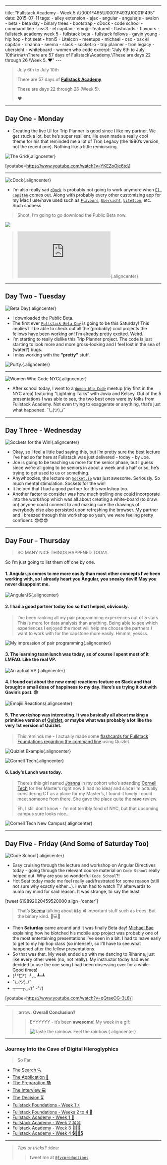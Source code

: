 ---
title: "Fullstack Academy - Week 5 \\U0001F495\\U0001F493\\U0001F495"
date: 2015-07-11
tags:
    - ailey extension
    - ajax
    - angular
    - angularjs
    - avalon
    - beta
    - beta day
    - binary trees
    - bootstrap
    - cDock
    - code school
    - command line
    - css3
    - el capitan
    - emoji
    - featured
    - flashcards
    - flavours
    - fullstack academy week 5
    - fullstack beta
    - fullstack fellows
    - gavin young
    - hip hop
    - hot seat
    - html5
    - LiteIcon
    - meetups
    - michael
    - osx
    - osx el capitan
    - rihanna
    - seema
    - slack
    - socket.io
    - trip planner
    - tron legacy
    - ubersicht
    - whiteboard
    - women who code
excerpt: "July 6th to July 10th\\r\\n\\r\nThere are 57 days of Fullstack\Academy.\These are days 22 through 26 \Week 5. ❤️" ---

> July 6th to July 10th
>
> There are 57 days of [**Fullstack
> Academy**](http://www.fullstackacademy.com).
>
> These are days 22 through 26 (Week 5).
>
> ❤️

------------------------------------------------------------------------

Day One - Monday
----------------

-   Creating the live UI for Trip Planner is good since I like my
    partner. We get stuck a lot, but he’s super resilient. He even made
    a really cool theme for his that reminded me a lot of Tron Legacy
    (the 1980’s version, not the recent one). Nothing like a little
    reminiscing.

![The
Grid](http://img15.deviantart.net/1ea4/i/2012/184/d/1/c__s_grid___tron_wallpaper_by_kylecaio-d55uk9k.png){.aligncenter}

\[youtube=https://www.youtube.com/watch?v=YKEZoOjc6to\]

------------------------------------------------------------------------

![cDock](http://www.macupdate.com/images/icons256/51149.png){.aligncenter}

-   I’m also really sad
    [`cDock`](http://sourceforge.net/projects/cdock/) is probably not
    going to work anymore when
    [`El Capitan`](https://www.apple.com/osx/elcapitan-preview/) comes
    out. Along with probably every other customizing app for my Mac I
    use/have used such as [`Flavours`](http://flavours.interacto.net/),
    [`Ubersicht`](http://tracesof.net/uebersicht/),
    [`LiteIcon`](http://www.freemacsoft.net/liteicon/), etc. Such
    sadness.

> Shoot, I’m going to go download the Public Beta now.

![](http://appleseedcdn.apple.com/sp/assets/open/osx-redem-3-b5354fc65738307112781f260cf50c4c.jpg)

> ![I have yet to watch a movie about Steve
> Jobs.](http://www.scubaboard.com/forums/attachment.php?attachmentid=136243&stc=1&d=1348241804){.aligncenter}

------------------------------------------------------------------------

Day Two - Tuesday
-----------------

![Beta Day](http://i.imgur.com/2zJDhXp.png){.aligncenter}

-   I downloaded the Public Beta.
-   The first
    ever [`Fullstack Beta Day`](https://www.eventbrite.com/e/fullstack-beta-day-tickets-17673389584) is
    going to be this Saturday! This implies I’ll be able to check out
    all the (probably) cool projects the fellows have been working on!
    I’m already pretty excited. Weird.
-   I’m starting to really dislike this Trip Planner project. The code
    is just starting to look more and more gross-looking and I feel lost
    in the sea of (water?) bugs.
-   I miss working with the **“pretty”** stuff.

![Purty.](http://i.imgur.com/LLMi7ye.jpg){.aligncenter}

------------------------------------------------------------------------

![Women Who Code
NYC](http://photos4.meetupstatic.com/photos/event/9/0/a/8/600_341377032.jpeg){.aligncenter}

-   After school today, I went to a
    [`Women Who Code`](http://www.meetup.com/WomenWhoCodeNYC/events/220650892/)
    meetup (my first in the NYC area) featuring “Lightning Talks” with
    Jovia and Kelsey. Out of the 5 presentations I was able to see, the
    two best ones were by folks from Fullstack Academy. Not even trying
    to exaggerate or anything, that’s just what happened. ¯\\\_(ツ)\_/¯

------------------------------------------------------------------------

Day Three - Wednesday
---------------------

![Sockets for the
Win!](http://storage.vexxhost.net/v1/d7594b0298b54bcc9e4e0f252e1da2e4/blog/mean-socket-io-integration-tutorial%2Fsocketio-logo.png){.aligncenter}

-   Okay, so I feel a little bad saying this, but I’m pretty sure the
    best lecture I’ve had so far here at Fullstack was just delivered -
    today - by Joe.
-   Joe is going to be teaching us more for the senior phase, but I
    guess since we’re all going to be seniors in about a week and a half
    or so, he’s trying to get used to us or something.
-   Anywhoozies, the lecture on
    [`Socket.io`](http://socket.io/ "Socket.io") was just awesome.
    Seriously. So much mental stimulation. Sockets for the win!
-   It helped that I had a good partner for this workshop too.
-   Another factor to consider was how much trolling one could
    incorporate into the workshop which was all about creating a
    white-board (to draw on) anyone could connect to and making sure the
    drawings of everybody else also persisted upon refreshing the
    browser. My partner and I breezed through this workshop so yeah, we
    were feeling pretty confident. 😎😎😎

------------------------------------------------------------------------

Day Four - Thursday
-------------------

> SO MANY NICE THINGS HAPPENED TODAY.

So I’m just going to list them off one by one.

#### 1. Angular.js comes to me more easily than most other concepts I’ve been working with, so I already heart you Angular, you sneaky devil! May you never disappoint me.

![AngularJS](https://prerender.io/img/angularjs.jpg){.aligncenter}

#### 2. I had a good partner today too so that helped, obviously.

> I’ve been ranking all my pair programming experiences out of 5 stars.
> This is more for data analysis than anything. Being able to see which
> experiences I enjoyed the most will help me choose the partners I want
> to work with for the capstone more easily. Hmmm, yessss.

![My impression of pair
programming](http://codurance.com/assets/img/custom/blog/muppetspairprogramming.jpg){.aligncenter}

#### 3. The learning team lunch was today, so of course I spent most of it LMFAO. Like the real VP.

![An actual
VP.](https://media3.giphy.com/media/G1Zu26ae7mZr2/200.gif){.aligncenter}

#### 4. I found out about the new emoji reactions feature on Slack and that brought a small dose of happiness to my day. Here’s us trying it out with Gavin’s post. 😝

![Emojiii Reactions](http://i.imgur.com/lJxcOh0.png){.aligncenter}

#### 5. The workshop was interesting. It was basically all about making a primitive version of [Quizlet](https://quizlet.com/ "Quizlet"), or maybe what was probably a lot like the very 1st version of Quizlet.

> This reminds me - I actually made some [flashcards for Fullstack
> Foundations regarding the command
> line](https://quizlet.com/80424838/fullstack-foundations-intro-to-the-command-line-flash-cards/)
> using Quizlet.

![Quizlet Example](http://i.imgur.com/YbQ549K.png){.aligncenter}

![Cornell
Tech](http://tech.cornell.edu/static/css/images/content-logo.png){.aligncenter}

#### 6. Lady’s Lunch was today.

> There’s this girl named [Joanna](https://github.com/joanaz/) in my
> cohort who’s attending [Cornell Tech](http://tech.cornell.edu/) for
> her Master’s right now (I had no idea) and since I’m actually
> considering CT as a place for my Master’s, I found it lovely I could
> meet someone from there. She gave the place quite the **rave** review.
>
> Eh, I still don’t know - I’m not terribly fond of NYC, but that
> upcoming campus sure looks nice…

![Cornell Tech New
Campus](http://tech.cornell.edu/uploads/galleries/_full/campus-view-from-manhattan-aerial.jpg){.aligncenter}

------------------------------------------------------------------------

Day Five - Friday (And Some of Saturday Too)
--------------------------------------------

![Code
School](https://ambassador-api.s3.amazonaws.com/uploads/portal/655/2014_09_16_20_43_07_Logo-horizontal.png){.aligncenter}

-   Easy cruising through the lecture and workshop on Angular Directives
    today - going through the relevant course material on `Code School`
    really helped out. Why are you so wonderful `Code School`?!
-   Hot Seat today made me feel really sad/frustrated for some reason
    (still not sure why exactly either…). I even had to watch TV
    afterwards to numb my mind for said reason. It was strange, to say
    the least.

\[tweet 619892020459520000 align='center'\]

> That’s [Seema](https://twitter.com/seemaisms) talking about
> **`Big O`l** important stuff such as trees. But the binary kind. 🌳💻🌳

-   Then **Saturday** came around and it was finally Beta day! [Michael
    Bae](https://twitter.com/michaelbbae) explaining how he blotched his
    mobile app project was probably one of the most entertaining
    presentations I’ve seen in a bit. I had to leave early to get to my
    hip hop class (so intense!), so I’ll have to see what happened after
    the fellow presentations.
-   So that was that. My week ended up with me dancing to Rihanna, just
    like every other week (no, not really). My instructor today had even
    decided to use the one song I had been obsessing over for a while.
    Good times!
-   (╯°□°）╯︵ ┻━┻
-   ¯\\\_(ツ)\_/¯
-   ┬──┬◡ﾉ(° -°ﾉ)

\[youtube=https://www.youtube.com/watch?v=qQraeOG-3L8\]

------------------------------------------------------------------------

> :arrow: **Overall Conclusion?**
>
> > EYYYYYY - it’s been **awesome**! My week in a gif:
> >
> > ![Taste the rainbow. Feel the
> > rainbow.](http://media1.giphy.com/media/SKGo6OYe24EBG/200w.gif){.aligncenter}

------------------------------------------------------------------------

### Journey Into the Cave of Digital Hieroglyphics

> So Far

-   [The Search
    🔍](http://fvcproductions.com/2014/12/27/a-short-operation-tips-tricks-4-coding-bootcamps/)
-   [The Application 📝](http://fvcproductions.com/2014/12/23/week-20/)
-   [The Preparation
    📚](http://fvcproductions.com/2015/01/05/prepare-for-coding-bootcamps/)
-   [The Interview
    💻](http://fvcproductions.com/2014/12/28/interview-fullstack-academy/)
-   [The Decision
    ⏳](http://fvcproductions.com/2015/04/13/what-to-do-week-negative-8/)
-   [Fullstack Foundations - Week 1
    ⚡️](http://fvcproductions.com/2015/05/17/fullstack-foundations-week-1/)
-   [Fullstack Foundations - Weeks 2 to 4
    🚀](http://fvcproductions.com/2015/06/04/fullstack-foundations-goldman-sachs/)
-   [Fullstack Academy - Week 1
    💫](http://fvcproductions.com/2015/06/13/first-week-at-fullstack-academy/)
-   [Fullstack Academy - Week 2
    ⌘⌘](http://fvcproductions.com/2015/06/20/fullstack-academy-week-2/)
-   [Fullstack Academy - Week 3
    🔦🔦🔦](http://fvcproductions.com/2015/06/26/fullstack-academy-week-3/)
-   [Fullstack Academy - Week 4
    💲🔮🔮💲](http://fvcproductions.com/2015/07/03/fullstack-academy-week-4/)

------------------------------------------------------------------------

> *Tips or tricks?* :idea:
>
> > tweet me at [`@fvcproductions`](http://twitter.com/fvcproductions).
